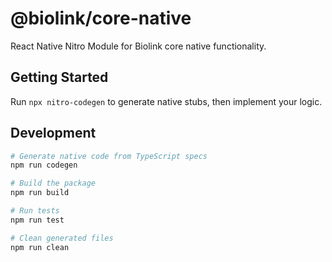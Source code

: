 # @biolink/core-native

React Native Nitro Module for Biolink core native functionality.

## Getting Started

Run `npx nitro-codegen` to generate native stubs, then implement your logic.

## Development

```bash
# Generate native code from TypeScript specs
npm run codegen

# Build the package
npm run build

# Run tests
npm run test

# Clean generated files
npm run clean
```
